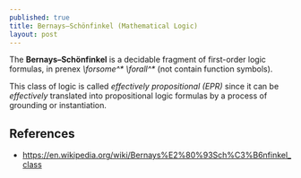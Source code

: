 ```yaml
---
published: true
title: Bernays–Schönfinkel (Mathematical Logic)
layout: post
---
```

The **Bernays–Schönfinkel** is a decidable fragment of first-order logic formulas, in prenex *\forsome^\* \forall^\** (not contain function symbols).

This class of logic is called *effectively propositional (EPR)* since it can be *effectively* translated into propositional logic formulas by a process of grounding or instantiation. 

## References

* <https://en.wikipedia.org/wiki/Bernays%E2%80%93Sch%C3%B6nfinkel_class>